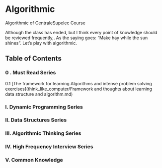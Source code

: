 # Algorithmic
Algorithmic of CentraleSupelec Course

Although the class has ended, but I think every point of knowledge should be reviewed frequently,. As the saying goes: “Make hay while the sun shines”. Let’s play with algorithmic.

## Table of Contents

### 0 . Must Read Series

0.1 [The framework for learning Algorithms and intense problem solving exercises](think_like_computer/Framework and thoughts about learning data structure and algorithm.md)

### I. Dynamic Programming Series

### II. Data Structures Series

### III. Algorithmic Thinking Series

### IV. High Frequency Interview Series

### V. Common Knowledge
